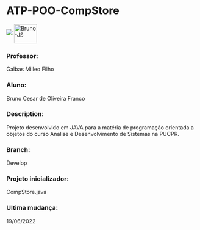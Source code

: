 # ATP-POO-CompStore

<p align="left">
<img src="http://img.shields.io/static/v1?label=STATUS&message=EM%20DESENVOLVIMENTO&color=GREEN&style=for-the-badge"/>
<img align="center" alt="Bruno-JS" height="50" width="60" src="https://cdn.jsdelivr.net/gh/devicons/devicon/icons/java/java-original-wordmark.svg">
</p>

### Professor: 
Galbas Milleo Filho

### Aluno: 
Bruno Cesar de Oliveira Franco

### Description: 
Projeto desenvolvido em JAVA para a matéria de programação orientada a objetos do curso Analise e Desenvolvimento de Sistemas na PUCPR.

### Branch:
Develop

### Projeto inicializador: 
CompStore.java

### Ultima mudança: 
19/06/2022
